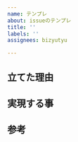```yaml
---
name: テンプレ
about: issueのテンプレ
title: ''
labels: ''
assignees: bizyutyu

---
```


## 立てた理由

## 実現する事

## 参考
